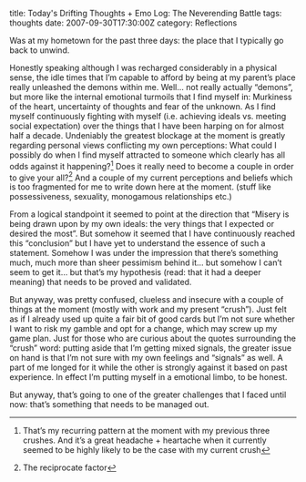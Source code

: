 title: Today's Drifting Thoughts + Emo Log: The Neverending Battle
tags: thoughts
date: 2007-09-30T17:30:00Z
category: Reflections

Was at my hometown for the past three days: the place that I typically go back to unwind.

Honestly speaking although I was recharged considerably in a physical sense, the idle times that I’m capable to afford by being at my parent’s place really unleashed the demons within me. Well… not really actually “demons”, but more like the internal emotional turmoils that I find myself in: Murkiness of the heart, uncertainty of thoughts and fear of the unknown. As I find myself continuously fighting with myself (i.e. achieving ideals vs. meeting social expectation) over the things that I have been harping on for almost half a decade. Undeniably the greatest blockage at the moment is greatly regarding personal views conflicting my own perceptions: What could I possibly do when I find myself attracted to someone which clearly has all odds against it happening?[^1] Does it really need to become a couple in order to give your all?[^2] And a couple of my current perceptions and beliefs which is too fragmented for me to write down here at the moment. (stuff like possessiveness, sexuality, monogamous relationships etc.)

From a logical standpoint it seemed to point at the direction that “Misery is being drawn upon by my own ideals: the very things that I expected or desired the most”. But somehow it seemed that I have continuously reached this “conclusion” but I have yet to understand the essence of such a statement. Somehow I was under the impression that there’s something much, much more than sheer pessimism behind it… but somehow I can’t seem to get it… but that’s my hypothesis (read: that it had a deeper meaning) that needs to be proved and validated.

But anyway, was pretty confused, clueless and insecure with a couple of things at the moment (mostly with work and my present “crush”). Just felt as if I already used up quite a fair bit of good cards but I’m not sure whether I want to risk my gamble and opt for a change, which may screw up my game plan. Just for those who are curious about the quotes surrounding the “crush” word: putting aside that I’m getting mixed signals, the greater issue on hand is that I’m not sure with my own feelings and “signals” as well. A part of me longed for it while the other is strongly against it based on past experience. In effect I’m putting myself in a emotional limbo, to be honest.

But anyway, that’s going to one of the greater challenges that I faced until now: that’s something that needs to be managed out.

[^1]: That’s my recurring pattern at the moment with my previous three crushes. And it’s a great headache + heartache when it currently seemed to be highly likely to be the case with my current crush
[^2]: The reciprocate factor
